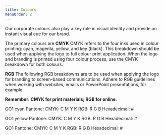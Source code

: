 ```yaml
---
title: Colours
menuOrder: 2
---
```


Our corporate colours also play a key role in visual identity and provide an instant visual cue for our brand.

The primary colours are
**CMYK**
CMYK refers to the four inks used in colour printing: cyan, magenta, yellow, and key (black).
This breakdown should be used when applying the logo to full colour print application. When the logo and branding is printed using four colour process, use the CMYK breakdown for both colours.

**RGB**
The following RGB breakdowns are to be used when applying the logo for branding to screen-based communications. Adhere to RGB guidelines when working with websites, emails or PowerPoint presentations, for example.

**Remember: CMYK for print materials; RGB for online.**
 
GO1 cyan
Pantone: 
CMYK: C M Y K
RGB: R G B
Hexadecimal: #
 
GO1 yellow
Pantone: 
CMYK: C M Y K
RGB: R G B
Hexadecimal: #

GO1
Pantone: 
CMYK: C M Y K
RGB: R G B
Hexadecimal: #
 
